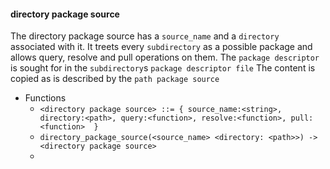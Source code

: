 
#### directory package source 

The directory package source has a `source_name` and a `directory` associated with it. It treets every `subdirectory` as a possible package and allows query, resolve and pull operations on them.  The `package descriptor` is sought for in the `subdirectory`s `package descriptor file`  The content is copied as is described by the `path package source`

* Functions
  - `<directory package source> ::= { source_name:<string>, directory:<path>, query:<function>, resolve:<function>, pull:<function>  }`
  - `directory_package_source(<source_name> <directory: <path>>) -> <directory package source>`
  - 
